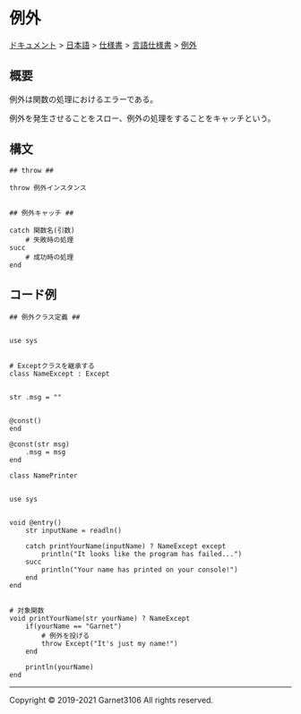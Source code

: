 # 例外

[ドキュメント](../../../../index.md) > [日本語](../../../index.md) > [仕様書](../../index.md) > [言語仕様書](../index.md) > [例外](./index.md)

## 概要

例外は関数の処理におけるエラーである。

例外を発生させることをスロー、例外の処理をすることをキャッチという。

## 構文

```
## throw ##

throw 例外インスタンス


## 例外キャッチ ##

catch 関数名(引数)
    # 失敗時の処理
succ
    # 成功時の処理
end
```

## コード例

```
## 例外クラス定義 ##


use sys


# Exceptクラスを継承する
class NameExcept : Except


str .msg = ""


@const()
end

@const(str msg)
    .msg = msg
end
```

```
class NamePrinter


use sys


void @entry()
    str inputName = readln()

    catch printYourName(inputName) ? NameExcept except
        println("It looks like the program has failed...")
    succ
        println("Your name has printed on your console!")
    end
end


# 対象関数
void printYourName(str yourName) ? NameExcept
    if(yourName == "Garnet")
        # 例外を投げる
        throw Except("It's just my name!")
    end

    println(yourName)
end
```

---

Copyright © 2019-2021 Garnet3106 All rights reserved.
